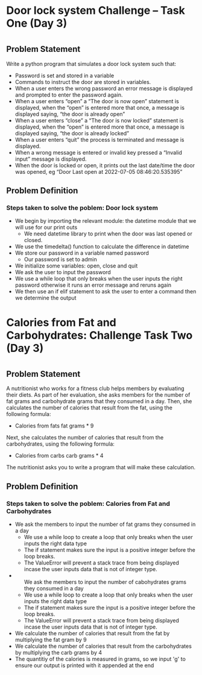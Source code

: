 <h1>Door lock system Challenge – Task One (Day 3)<h1>
  <h2>Problem Statement</h2>

<p>Write a python program that simulates a door lock system such that:<br>
<ul>
<li>Password is set and stored in a variable</li>
<li>Commands to instruct the door are stored in variables.</li>
<li>When a user enters the wrong password an error message is displayed and prompted to enter the password again.</li>
<li>When a user enters “open” a “The door is now open” statement is displayed, when the “open” is entered more that once, a message is displayed saying, “the door is already open”</li>
<li>When a user enters “close” a “The door is now locked” statement is displayed, when the “open” is entered more that once, a message is displayed saying, “the door is already locked”</li>
<li>When a user enters “quit” the process is terminated and message is displayed.</li>
<li>When a wrong message is entered or invalid key pressed a “Invalid input” message is displayed.</li>
<li>When the door is locked or open, it prints out the last date/time the door was opened, eg “Door Last open  at 2022-07-05 08:46:20.535395”</li>
  </ul>
  </p>

<h2>Problem Definition</h2>
<h3>Steps taken to solve the poblem: Door lock system</h3>

<ul>
<li>We begin by importing the relevant module: the datetime module that we will use for our print outs
<ul><li>We need datetime library to print when the door was last opened or closed.</li></ul>
</li>
<li>We use the timedelta() function to calculate the difference in datetime</li>
<li>We store our password in a variable named password 
<ul><li>Our password is set to admin</li></ul>
</li>
<li>We initialize some variables: open, close and quit</li>
<li>We ask the user to input the password</li>
<li>We use a while loop that only breaks when the user inputs the right password otherwise it runs an error message and reruns again</li>
<li>We then use an if elif statement to ask the user to enter a command then we determine the output</li>
</ul>

<h1>Calories from Fat and Carbohydrates: Challenge Task Two (Day 3)<h1>
<h2>Problem Statement</h2>
   
<p>A nutritionist who works for a fitness club helps members by evaluating their diets. As part of her evaluation, she asks members for the number of fat grams and carbohydrate grams that they consumed in a day. Then, she calculates the number of calories that result from the fat, using the following formula:<br>
  <ul>
<li>Calories from fats fat grams * 9</li>
    </ul>
Next, she calculates the number of calories that result from the carbohydrates, using the following formula:
<ul>
    <li>Calories from carbs carb grams * 4</li>
</ul>
The nutritionist asks you to write a program that will make these calculation.

<h2>Problem Definition</h2>
<h3>Steps taken to solve the poblem: Calories from Fat and Carbohydrates</h3>
<ul>
<li>We ask the members to input the number of fat grams they consumed in a day
<ul>
<li>We use a while loop to create a loop that only breaks when the user inputs the right data type</li>
<li>The if statement makes sure the input is a positive integer before the loop breaks.</li>
<li>The ValueError will prevent a stack trace from being displayed incase the user inputs data that is not of integer type.</li>
</ul>
</li>
<li>
<ul>We ask the members to input the number of cabohydrates grams they consumed in a day
<li>We use a while loop to create a loop that only breaks when the user inputs the right data type</li>
<li>The if statement makes sure the input is a positive integer before the loop breaks.</li>
<li>The ValueError will prevent a stack trace from being displayed incase the user inputs data that is not of integer type.</li>
</ul>
</li>
<li>We calculate the number of calories that result from the fat by multiplying the fat gram by 9</li>
<li>We calculate the number of calories that result from the carbohydrates by multiplying the carb grams by 4</li>
<li>The quantitiy of the calories is measured in grams, so we input 'g' to ensure our output is printed with it appended at the end</li>
</ul>
